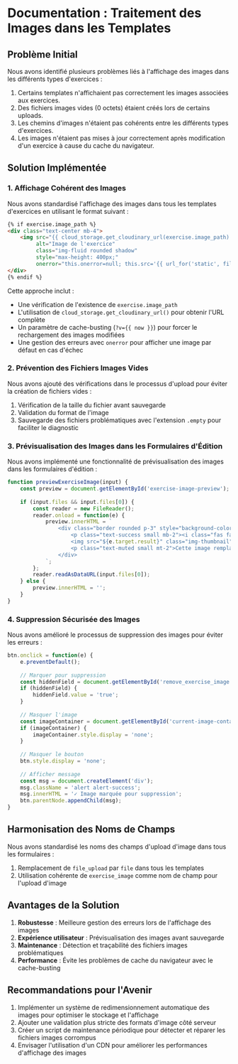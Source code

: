 # Documentation : Traitement des Images dans les Templates

## Problème Initial

Nous avons identifié plusieurs problèmes liés à l'affichage des images dans les différents types d'exercices :

1. Certains templates n'affichaient pas correctement les images associées aux exercices.
2. Des fichiers images vides (0 octets) étaient créés lors de certains uploads.
3. Les chemins d'images n'étaient pas cohérents entre les différents types d'exercices.
4. Les images n'étaient pas mises à jour correctement après modification d'un exercice à cause du cache du navigateur.

## Solution Implémentée

### 1. Affichage Cohérent des Images

Nous avons standardisé l'affichage des images dans tous les templates d'exercices en utilisant le format suivant :

```html
{% if exercise.image_path %}
<div class="text-center mb-4">
    <img src="{{ cloud_storage.get_cloudinary_url(exercise.image_path) }}?v={{ now }}" 
         alt="Image de l'exercice" 
         class="img-fluid rounded shadow" 
         style="max-height: 400px;"
         onerror="this.onerror=null; this.src='{{ url_for('static', filename='images/placeholder.png') }}';">
</div>
{% endif %}
```

Cette approche inclut :
- Une vérification de l'existence de `exercise.image_path`
- L'utilisation de `cloud_storage.get_cloudinary_url()` pour obtenir l'URL complète
- Un paramètre de cache-busting (`?v={{ now }}`) pour forcer le rechargement des images modifiées
- Une gestion des erreurs avec `onerror` pour afficher une image par défaut en cas d'échec

### 2. Prévention des Fichiers Images Vides

Nous avons ajouté des vérifications dans le processus d'upload pour éviter la création de fichiers vides :

1. Vérification de la taille du fichier avant sauvegarde
2. Validation du format de l'image
3. Sauvegarde des fichiers problématiques avec l'extension `.empty` pour faciliter le diagnostic

### 3. Prévisualisation des Images dans les Formulaires d'Édition

Nous avons implémenté une fonctionnalité de prévisualisation des images dans les formulaires d'édition :

```javascript
function previewExerciseImage(input) {
    const preview = document.getElementById('exercise-image-preview');
    
    if (input.files && input.files[0]) {
        const reader = new FileReader();
        reader.onload = function(e) {
            preview.innerHTML = `
                <div class="border rounded p-3" style="background-color: #f8f9fa;">
                    <p class="text-success small mb-2"><i class="fas fa-check-circle"></i> Nouvelle image sélectionnée :</p>
                    <img src="${e.target.result}" class="img-thumbnail" style="max-height: 200px; max-width: 300px;">
                    <p class="text-muted small mt-2">Cette image remplacera l'image actuelle après sauvegarde</p>
                </div>
            `;
        };
        reader.readAsDataURL(input.files[0]);
    } else {
        preview.innerHTML = '';
    }
}
```

### 4. Suppression Sécurisée des Images

Nous avons amélioré le processus de suppression des images pour éviter les erreurs :

```javascript
btn.onclick = function(e) {
    e.preventDefault();
    
    // Marquer pour suppression
    const hiddenField = document.getElementById('remove_exercise_image');
    if (hiddenField) {
        hiddenField.value = 'true';
    }
    
    // Masquer l'image
    const imageContainer = document.getElementById('current-image-container');
    if (imageContainer) {
        imageContainer.style.display = 'none';
    }
    
    // Masquer le bouton
    btn.style.display = 'none';
    
    // Afficher message
    const msg = document.createElement('div');
    msg.className = 'alert alert-success';
    msg.innerHTML = '✓ Image marquée pour suppression';
    btn.parentNode.appendChild(msg);
}
```

## Harmonisation des Noms de Champs

Nous avons standardisé les noms des champs d'upload d'image dans tous les formulaires :

1. Remplacement de `file_upload` par `file` dans tous les templates
2. Utilisation cohérente de `exercise_image` comme nom de champ pour l'upload d'image

## Avantages de la Solution

1. **Robustesse** : Meilleure gestion des erreurs lors de l'affichage des images
2. **Expérience utilisateur** : Prévisualisation des images avant sauvegarde
3. **Maintenance** : Détection et traçabilité des fichiers images problématiques
4. **Performance** : Évite les problèmes de cache du navigateur avec le cache-busting

## Recommandations pour l'Avenir

1. Implémenter un système de redimensionnement automatique des images pour optimiser le stockage et l'affichage
2. Ajouter une validation plus stricte des formats d'image côté serveur
3. Créer un script de maintenance périodique pour détecter et réparer les fichiers images corrompus
4. Envisager l'utilisation d'un CDN pour améliorer les performances d'affichage des images
